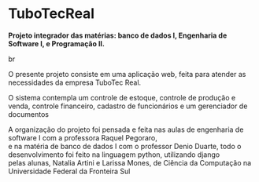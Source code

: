 # TuboTecReal
<p><strong>Projeto integrador das matérias: banco de dados I, Engenharia de Software I, e Programação II.</strong></p>br
<p>O presente projeto consiste em uma aplicação web, feita para atender as necessidades da empresa TuboTec Real.</p>
<p>O sistema contempla um controle de estoque, controle de produção e venda, controle financeiro, cadastro de funcionários e um gerenciador de documentos</p>
<p>A organização do projeto foi pensada e feita nas aulas de engenharia de software I com a professora Raquel Pegoraro, <br>
  e na matéria de banco de dados I com o professor Denio Duarte, todo o desenvolvimento foi feito na linguagem python, utilizando django<br>
  pelas alunas, Natalia Artini e Larissa Mones, de Ciência da Computação na Universidade Federal da Fronteira Sul</p>

